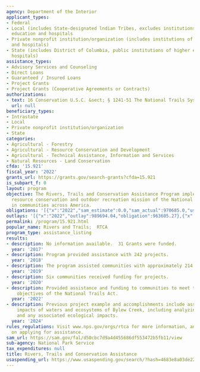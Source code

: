 ```yaml
---
agency: Department of the Interior
applicant_types:
- Federal
- Local (includes State-designated lndian Tribes, excludes institutions of higher
  education and hospitals
- Private nonprofit institution/organization (includes institutions of higher education
  and hospitals)
- State (includes District of Columbia, public institutions of higher education and
  hospitals)
assistance_types:
- Advisory Services and Counseling
- Direct Loans
- Guaranteed / Insured Loans
- Project Grants
- Project Grants (Cooperative Agreements or Contracts)
authorizations:
- text: 16 Conservation U.S.C. &sect; § 1241-51 The National Trails System Act.
  url: null
beneficiary_types:
- Intrastate
- Local
- Private nonprofit institution/organization
- State
categories:
- Agricultural - Forestry
- Agricultural - Resource Conservation and Development
- Agricultural - Technical Assistance, Information and Services
- Natural Resources - Land Conservation
cfda: '15.921'
fiscal_year: '2022'
grants_url: https://grants.gov/search-grants?cfda=15.921
is_subpart_f: 0
layout: program
objective: The Rivers, Trails and Conservation Assistance Program implements the natural
  resource conservation and outdoor recreation mission of the National Park Service
  in communities across America.
obligations: '[{"x":"2022","sam_estimate":0.0,"sam_actual":970685.0,"usa_spending_actual":1045980.94},{"x":"2023","sam_estimate":0.0,"sam_actual":1987796.0,"usa_spending_actual":117312.87},{"x":"2024","sam_estimate":1736191.0,"sam_actual":0.0,"usa_spending_actual":1271084.59}]'
outlays: '[{"x":"2022","outlay":989694.04,"obligation":963605.27},{"x":"2023","outlay":70994.59,"obligation":70994.59},{"x":"2024","outlay":0.0,"obligation":1275000.0}]'
permalink: /program/15.921.html
popular_name: Rivers and Trails;  RTCA
program_type: assistance_listing
results:
- description: No information available.  31 Grants were funded.
  year: '2017'
- description: Program provided assistance with 242 projects.
  year: '2018'
- description: The program assisted communities with approximately 214 projects.
  year: '2019'
- description: Six communities received funding for projects.
  year: '2020'
- description: Provided assistance and funding to communities to meet the goals and
    objectives of the National Trails Act.
  year: '2022'
- description: Previous project example and accomplishments include assessing the
    impacts of waters and ecosystems of Bylew Creek, including analyzing water quality
    and any associated ecological impacts.
  year: '2024'
rules_regulations: Visit www.nps.gov/orgs/rtca for more information, and instructions
  on applying for assistance.
sam_url: https://sam.gov/fal/d50cbc7d9a4d455686df553472b5fb11/view
sub-agency: National Park Service
tax_expenditures: null
title: Rivers, Trails and Conservation Assistance
usaspending_url: https://www.usaspending.gov/search/?hash=4683e8a03de22e913ecb42526303a9f4
---
```

